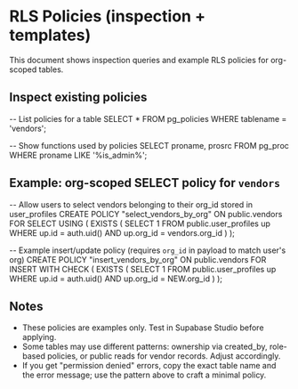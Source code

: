 # RLS Policies (inspection + templates)

This document shows inspection queries and example RLS policies for org-scoped tables.

## Inspect existing policies

-- List policies for a table
SELECT \* FROM pg_policies WHERE tablename = 'vendors';

-- Show functions used by policies
SELECT proname, prosrc FROM pg_proc WHERE proname LIKE '%is_admin%';

## Example: org-scoped SELECT policy for `vendors`

-- Allow users to select vendors belonging to their org_id stored in user_profiles
CREATE POLICY "select_vendors_by_org" ON public.vendors
FOR SELECT
USING (
EXISTS (
SELECT 1 FROM public.user_profiles up WHERE up.id = auth.uid() AND up.org_id = vendors.org_id
)
);

-- Example insert/update policy (requires `org_id` in payload to match user's org)
CREATE POLICY "insert_vendors_by_org" ON public.vendors
FOR INSERT
WITH CHECK (
EXISTS (
SELECT 1 FROM public.user_profiles up WHERE up.id = auth.uid() AND up.org_id = NEW.org_id
)
);

## Notes

- These policies are examples only. Test in Supabase Studio before applying.
- Some tables may use different patterns: ownership via created_by, role-based policies, or public reads for vendor records. Adjust accordingly.
- If you get "permission denied" errors, copy the exact table name and the error message; use the pattern above to craft a minimal policy.

